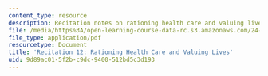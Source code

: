 ```yaml
---
content_type: resource
description: Recitation notes on rationing health care and valuing lives.
file: /media/https%3A/open-learning-course-data-rc.s3.amazonaws.com/24-06j-bioethics-spring-2009/9d89ac015f2bc9dc9400512bd5c3d193_MIT24_06Js09_rec12.pdf
file_type: application/pdf
resourcetype: Document
title: 'Recitation 12: Rationing Health Care and Valuing Lives'
uid: 9d89ac01-5f2b-c9dc-9400-512bd5c3d193
---
```

